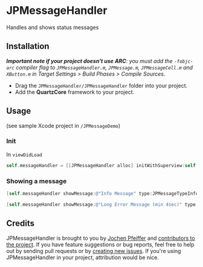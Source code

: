 # JPMessageHandler

Handles and shows status messages

## Installation

_**Important note if your project doesn't use ARC**: you must add the `-fobjc-arc` compiler flag to `JPMessageHandler.m`, `JPMessage.m`, `JPMessageCell.m` and `XButton.m` in Target Settings > Build Phases > Compile Sources._

* Drag the `JPMessageHandler/JPMessageHandler` folder into your project.
* Add the **QuartzCore** framework to your project.

## Usage

(see sample Xcode project in `/JPMessageDemo`)

### Init
In `viewDidLoad`

```objective-c
self.messageHandler = [[JPMessageHandler alloc] initWithSuperview:self.view];
```
### Showing a message

```objective-c
[self.messageHandler showMessage:@"Info Message" type:JPMessageTypeInfo];

[self.messageHandler showMessage:@"Long Error Message (min 4sec)" type:JPMessageTypeError minDuration:4.0 maxDuration:10.0];
```

## Credits

JPMessageHandler is brought to you by [Jochen Pfeiffer](http://jochen-pfeiffer.com) and [contributors to the project](https://github.com/jjochen/JPMessageHandler/contributors). If you have feature suggestions or bug reports, feel free to help out by sending pull requests or by [creating new issues](https://github.com/jjochen/JPMessageHandler/issues/new). If you're using JPMessageHandler in your project, attribution would be nice.

